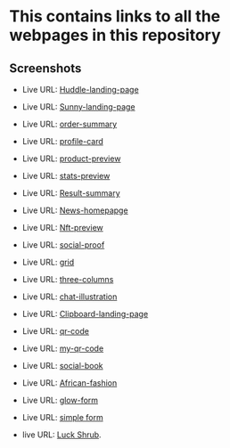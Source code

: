 # This contains links to all the webpages in this repository

## Screenshots

- Live URL: [Huddle-landing-page](https://jen67.github.io/hosting/huddle-landing-page-with-alternating-feature-blocks-master/index.html)

- Live URL: [Sunny-landing-page](https://jen67.github.io/hosting/sunnyside-agency-landing-page-main/index.html)

- Live URL: [order-summary](https://jen67.github.io/hosting/order-summary-component-main/index.html)

- Live URL: [profile-card](https://jen67.github.io/hosting/profile-card-component-main/index.html)

- Live URL: [product-preview](https://jen67.github.io/hosting/product-preview-card-component-main/index.html)

- Live URL: [stats-preview](https://jen67.github.io/hosting/stats-preview-card-component-main/index.html)

- Live URL: [Result-summary](https://jen67.github.io/hosting/results-summary-component-main/index.html)

- Live URL: [News-homepapge](https://jen67.github.io/hosting/news-homepage-main/index.html)

- Live URL: [Nft-preview](https://jen67.github.io/hosting/nft-preview-card-component-main/index.html)

- Live URL: [social-proof](https://jen67.github.io/hosting/social-proof-section-master/index.html)

- Live URL: [grid](https://jen67.github.io/hosting/testimonials-grid-section-main/index.html)

- Live URL: [three-columns](https://jen67.github.io/hosting/3-column-preview-card-component-main/index.html)

- Live URL: [chat-illustration](https://jen67.github.io/hosting/chat-app-css-illustration-master/index.html)

- Live URL: [Clipboard-landing-page](https://jen67.github.io/hosting/clipboard-landing-page-master/index.html)

- Live URL: [qr-code](https://jen67.github.io/hosting/QR-CODE-COMPONENT-MAIN/design/QRCODE.html)

- Live URL: [my-qr-code](https://jen67.github.io/hosting/Designs/Myqrcode.html)

- Live URL: [social-book](https://jen67.github.io/hosting/socialbook/Index.html)

- Live URL: [African-fashion](https://jen67.github.io/hosting/REDOTASK/week3task.html)

- Live URL: [glow-form](https://jen67.github.io/hosting/Submitform.html)

- Live URL: [simple form](https://jen67.github.io/hosting/SimpleTable.html)

- live URL: [Luck Shrub](https://jen67.github.io/hosting/Cousera_porfolio-project/index.html).
